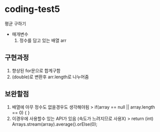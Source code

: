 # coding-test5
평균 구하기


  * 매개변수
    1. 정수를 담고 있는 배열 arr


## 구현과정
  1. 향상된 for문으로 합계구함
  2. (double)로 변환후 arr.length로 나누어줌

## 보완할점
  1. 배열에 아무 정수도 없을경우도 생각해야됨 > if(array == null || array.length == 0) { }
  2. 이경우에 사용할수 있는 API가 있음 (속도가 느려지므로 사용X) > return (int) Arrays.stream(array).average().orElse(0);
